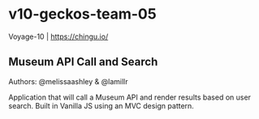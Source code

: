 # v10-geckos-team-05
Voyage-10 | https://chingu.io/

## Museum API Call and Search
Authors: @melissaashley & @lamillr

Application that will call a Museum API and render results based on user search. Built in Vanilla JS using an MVC design pattern.
